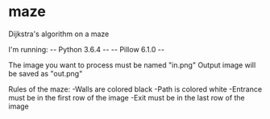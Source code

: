 # maze
Dijkstra's algorithm on a maze

I'm running:
-- Python 3.6.4 --
-- Pillow 6.1.0 --


The image you want to process must be named "in.png"
Output image will be saved as "out.png"

Rules of the maze:
-Walls are colored black
-Path is colored white
-Entrance must be in the first row of the image
-Exit must be in the last row of the image

